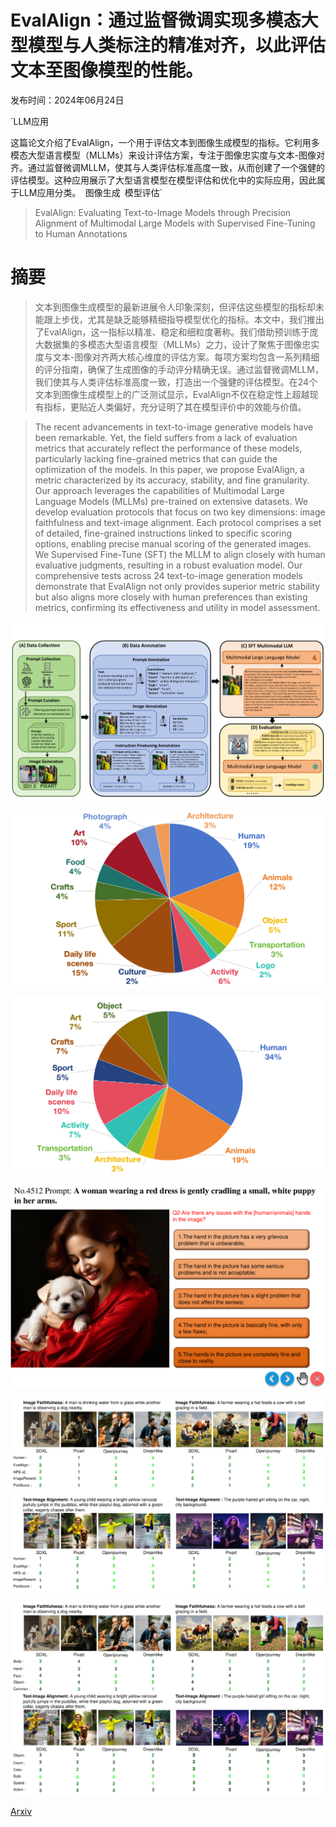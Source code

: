 # EvalAlign：通过监督微调实现多模态大型模型与人类标注的精准对齐，以此评估文本至图像模型的性能。

发布时间：2024年06月24日

`LLM应用

这篇论文介绍了EvalAlign，一个用于评估文本到图像生成模型的指标。它利用多模态大型语言模型（MLLMs）来设计评估方案，专注于图像忠实度与文本-图像对齐。通过监督微调MLLM，使其与人类评估标准高度一致，从而创建了一个强健的评估模型。这种应用展示了大型语言模型在模型评估和优化中的实际应用，因此属于LLM应用分类。` `图像生成` `模型评估`

> EvalAlign: Evaluating Text-to-Image Models through Precision Alignment of Multimodal Large Models with Supervised Fine-Tuning to Human Annotations

# 摘要

> 文本到图像生成模型的最新进展令人印象深刻，但评估这些模型的指标却未能跟上步伐，尤其是缺乏能够精细指导模型优化的指标。本文中，我们推出了EvalAlign，这一指标以精准、稳定和细粒度著称。我们借助预训练于庞大数据集的多模态大型语言模型（MLLMs）之力，设计了聚焦于图像忠实度与文本-图像对齐两大核心维度的评估方案。每项方案均包含一系列精细的评分指南，确保了生成图像的手动评分精确无误。通过监督微调MLLM，我们使其与人类评估标准高度一致，打造出一个强健的评估模型。在24个文本到图像生成模型上的广泛测试显示，EvalAlign不仅在稳定性上超越现有指标，更贴近人类偏好，充分证明了其在模型评价中的效能与价值。

> The recent advancements in text-to-image generative models have been remarkable. Yet, the field suffers from a lack of evaluation metrics that accurately reflect the performance of these models, particularly lacking fine-grained metrics that can guide the optimization of the models. In this paper, we propose EvalAlign, a metric characterized by its accuracy, stability, and fine granularity. Our approach leverages the capabilities of Multimodal Large Language Models (MLLMs) pre-trained on extensive datasets. We develop evaluation protocols that focus on two key dimensions: image faithfulness and text-image alignment. Each protocol comprises a set of detailed, fine-grained instructions linked to specific scoring options, enabling precise manual scoring of the generated images. We Supervised Fine-Tune (SFT) the MLLM to align closely with human evaluative judgments, resulting in a robust evaluation model. Our comprehensive tests across 24 text-to-image generation models demonstrate that EvalAlign not only provides superior metric stability but also aligns more closely with human preferences than existing metrics, confirming its effectiveness and utility in model assessment.

![EvalAlign：通过监督微调实现多模态大型模型与人类标注的精准对齐，以此评估文本至图像模型的性能。](../../../paper_images/2406.16562/x1.png)

![EvalAlign：通过监督微调实现多模态大型模型与人类标注的精准对齐，以此评估文本至图像模型的性能。](../../../paper_images/2406.16562/x2.png)

![EvalAlign：通过监督微调实现多模态大型模型与人类标注的精准对齐，以此评估文本至图像模型的性能。](../../../paper_images/2406.16562/x3.png)

![EvalAlign：通过监督微调实现多模态大型模型与人类标注的精准对齐，以此评估文本至图像模型的性能。](../../../paper_images/2406.16562/x4.png)

![EvalAlign：通过监督微调实现多模态大型模型与人类标注的精准对齐，以此评估文本至图像模型的性能。](../../../paper_images/2406.16562/x5.png)

![EvalAlign：通过监督微调实现多模态大型模型与人类标注的精准对齐，以此评估文本至图像模型的性能。](../../../paper_images/2406.16562/x6.png)

[Arxiv](https://arxiv.org/abs/2406.16562)